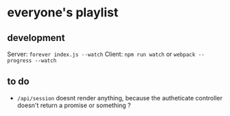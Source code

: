 # everyone's playlist

## development

Server: `forever index.js --watch`
Client: `npm run watch` or `webpack --progress --watch`

## to do

* `/api/session` doesnt render anything, because the autheticate controller doesn't return a promise or something ?

